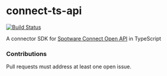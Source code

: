 # connect-ts-api
[![Build Status](https://travis-ci.org/spotware/connect-ts-api.svg?branch=master)](https://travis-ci.org/spotware/connect-ts-api)

A connector SDK for [Spotware Connect Open API](https://connect.spotware.com/docs/api-reference) in TypeScript


### Contributions
Pull requests must address at least one open issue.
